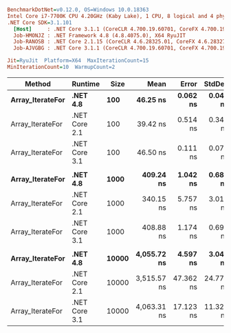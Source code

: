 ``` ini

BenchmarkDotNet=v0.12.0, OS=Windows 10.0.18363
Intel Core i7-7700K CPU 4.20GHz (Kaby Lake), 1 CPU, 8 logical and 4 physical cores
.NET Core SDK=3.1.101
  [Host]     : .NET Core 3.1.1 (CoreCLR 4.700.19.60701, CoreFX 4.700.19.60801), X64 RyuJIT
  Job-HMONJZ : .NET Framework 4.8 (4.8.4075.0), X64 RyuJIT
  Job-RANOSB : .NET Core 2.1.15 (CoreCLR 4.6.28325.01, CoreFX 4.6.28327.02), X64 RyuJIT
  Job-AJVGBG : .NET Core 3.1.1 (CoreCLR 4.700.19.60701, CoreFX 4.700.19.60801), X64 RyuJIT

Jit=RyuJit  Platform=X64  MaxIterationCount=15  
MinIterationCount=10  WarmupCount=2  

```
|           Method |       Runtime |  Size |        Mean |     Error |    StdDev | Ratio |
|----------------- |-------------- |------ |------------:|----------:|----------:|------:|
| **Array_IterateFor** |      **.NET 4.8** |   **100** |    **46.25 ns** |  **0.062 ns** |  **0.041 ns** |  **1.00** |
| Array_IterateFor | .NET Core 2.1 |   100 |    39.42 ns |  0.514 ns |  0.340 ns |  0.85 |
| Array_IterateFor | .NET Core 3.1 |   100 |    46.50 ns |  0.111 ns |  0.073 ns |  1.01 |
|                  |               |       |             |           |           |       |
| **Array_IterateFor** |      **.NET 4.8** |  **1000** |   **409.24 ns** |  **1.042 ns** |  **0.689 ns** |  **1.00** |
| Array_IterateFor | .NET Core 2.1 |  1000 |   340.15 ns |  5.757 ns |  3.011 ns |  0.83 |
| Array_IterateFor | .NET Core 3.1 |  1000 |   408.88 ns |  1.174 ns |  0.699 ns |  1.00 |
|                  |               |       |             |           |           |       |
| **Array_IterateFor** |      **.NET 4.8** | **10000** | **4,055.72 ns** |  **4.597 ns** |  **3.041 ns** |  **1.00** |
| Array_IterateFor | .NET Core 2.1 | 10000 | 3,515.57 ns | 47.362 ns | 24.771 ns |  0.87 |
| Array_IterateFor | .NET Core 3.1 | 10000 | 4,063.31 ns | 17.123 ns | 11.326 ns |  1.00 |
